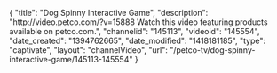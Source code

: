 {
    "title": "Dog Spinny Interactive Game",
    "description": "http:\/\/video.petco.com\/?v=15888 Watch this video featuring products available on petco.com.",
    "channelid": "145113",
    "videoid": "145554",
    "date_created": "1394762665",
    "date_modified": "1418181185",
    "type": "captivate",
    "layout": "channelVideo",
    "url": "\/petco-tv\/dog-spinny-interactive-game\/145113-145554"
}